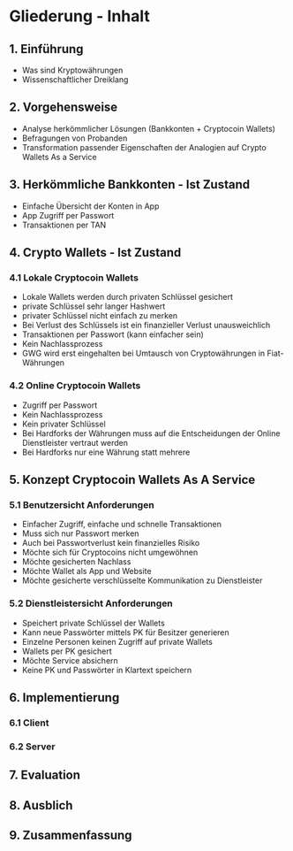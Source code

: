 # Gliederung - Inhalt

## 1. Einführung
- Was sind Kryptowährungen
- Wissenschaftlicher Dreiklang

## 2. Vorgehensweise
- Analyse herkömmlicher Lösungen (Bankkonten + Cryptocoin Wallets)
- Befragungen von Probanden
- Transformation passender Eigenschaften der Analogien auf Crypto Wallets As a Service

## 3. Herkömmliche Bankkonten - Ist Zustand
- Einfache Übersicht der Konten in App
- App Zugriff per Passwort
- Transaktionen per TAN

## 4. Crypto Wallets - Ist Zustand
### 4.1 Lokale Cryptocoin Wallets
- Lokale Wallets werden durch privaten Schlüssel gesichert
- private Schlüssel sehr langer Hashwert
- privater Schlüssel nicht einfach zu merken
- Bei Verlust des Schlüssels ist ein finanzieller Verlust unausweichlich
- Transaktionen per Passwort (kann einfacher sein)
- Kein Nachlassprozess
- GWG wird erst eingehalten bei Umtausch von Cryptowährungen in Fiat-Währungen

### 4.2 Online Cryptocoin Wallets
- Zugriff per Passwort
- Kein Nachlassprozess
- Kein privater Schlüssel
- Bei Hardforks der Währungen muss auf die Entscheidungen der Online Dienstleister vertraut werden
- Bei Hardforks nur eine Währung statt mehrere

## 5. Konzept Cryptocoin Wallets As A Service

### 5.1 Benutzersicht Anforderungen
- Einfacher Zugriff, einfache und schnelle Transaktionen
- Muss sich nur Passwort merken
- Auch bei Passwortverlust kein finanzielles Risiko
- Möchte sich für Cryptocoins nicht umgewöhnen
- Möchte gesicherten Nachlass
- Möchte Wallet als App und Website
- Möchte gesicherte verschlüsselte Kommunikation zu Dienstleister

### 5.2 Dienstleistersicht Anforderungen
- Speichert private Schlüssel der Wallets
- Kann neue Passwörter mittels PK für Besitzer generieren
- Einzelne Personen keinen Zugriff auf private Wallets
- Wallets per PK gesichert
- Möchte Service absichern
- Keine PK und Passwörter in Klartext speichern

## 6. Implementierung

### 6.1 Client

### 6.2 Server

## 7. Evaluation

## 8. Ausblich

## 9. Zusammenfassung
